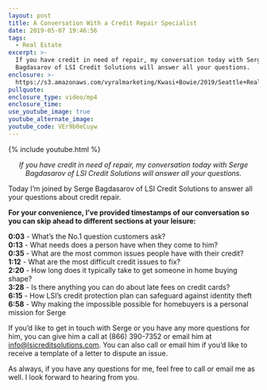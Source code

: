 ```yaml
---
layout: post
title: A Conversation With a Credit Repair Specialist
date: 2019-05-07 19:46:56
tags:
  - Real Estate
excerpt: >-
  If you have credit in need of repair, my conversation today with Serge
  Bagdasarov of LSI Credit Solutions will answer all your questions.
enclosure: >-
  https://s3.amazonaws.com/vyralmarketing/Kwasi+Bowie/2019/Seattle+Real+Estate+Agent-+LSI+Credit+Solutions.mp4
pullquote:
enclosure_type: video/mp4
enclosure_time:
use_youtube_image: true
youtube_alternate_image:
youtube_code: VEr9b0eCuyw
---
```


{% include youtube.html %}

<p style="text-align: center;"><em>If you have credit in need of repair, my conversation today with Serge Bagdasarov of LSI Credit Solutions will answer all your questions.</em></p>

Today I’m joined by Serge Bagdasarov of LSI Credit Solutions to answer all your questions about credit repair.

**For your convenience, I’ve provided timestamps of our conversation so you can skip ahead to different sections at your leisure:&nbsp;**

**0:03** - What’s the No.1 question customers ask?<br>**0:13** - What needs does a person have when they come to him?<br>**0:35** - What are the most common issues people have with their credit?<br>**1:12** - What are the most difficult credit issues to fix?<br>**2:20** - How long does it typically take to get someone in home buying shape?<br>**3:28** - Is there anything you can do about late fees on credit cards?<br>**6:15** - How LSI’s credit protection plan can safeguard against identity theft<br>**6:58** - Why making the impossible possible for homebuyers is a personal mission for Serge

If you’d like to get in touch with Serge or you have any more questions for him, you can give him a call at (866) 390-7352 or email him at [info@lsicreditsolutions.com](mailto:info@lsicreditsolutions.com). You can also call or email him if you’d like to receive a template of a letter to dispute an issue.

As always, if you have any questions for me, feel free to call or email me as well. I look forward to hearing from you.&nbsp;<br>&nbsp;
